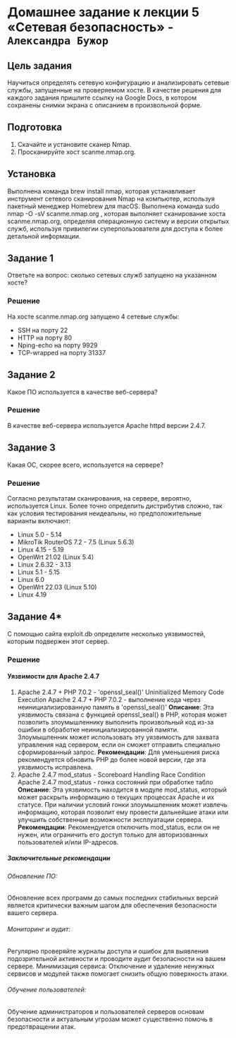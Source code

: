 # Домашнее задание к лекции 5 «Сетевая безопасность» - `Александра Бужор`
## Цель задания
Научиться определять сетевую конфигурацию и анализировать сетевые службы, запущенные на проверяемом хосте.
В качестве решения для каждого задания пришлите ссылку на Google Docs, в котором сохранены снимки экрана с описанием в произвольной форме.
## Подготовка
1. Скачайте и установите сканер Nmap.
2. Просканируйте хост scanme.nmap.org.
## Установка
Выполнена команда brew install nmap, которая устанавливает инструмент сетевого сканирования Nmap на компьютер, используя пакетный менеджер Homebrew для macOS.
Выполнена команда sudo nmap -O -sV scanme.nmap.org , которая выполняет сканирование хоста scanme.nmap.org, определяя операционную систему и версии открытых служб, используя привилегии суперпользователя для доступа к более детальной информации.

## Задание 1
Ответьте на вопрос: сколько сетевых служб запущено на указанном хосте?

### Решение
На хосте scanme.nmap.org запущено 4 сетевые службы:
- SSH на порту 22
- HTTP на порту 80
- Nping-echo на порту 9929
- TCP-wrapped на порту 31337

## Задание 2
Какое ПО используется в качестве веб-сервера?

### Решение
В качестве веб-сервера используется Apache httpd версии 2.4.7.

## Задание 3
Какая ОС, скорее всего, используется на сервере?

### Решение
Согласно результатам сканирования, на сервере, вероятно, используется Linux. Более точно определить дистрибутив сложно, так как условия тестирования неидеальны, но предположительные варианты включают:
- Linux 5.0 - 5.14
- MikroTik RouterOS 7.2 - 7.5 (Linux 5.6.3)
- Linux 4.15 - 5.19
- OpenWrt 21.02 (Linux 5.4)
- Linux 2.6.32 - 3.13
- Linux 5.1 - 5.15
- Linux 6.0
- OpenWrt 22.03 (Linux 5.10)
- Linux 4.19

## Задание 4*
С помощью сайта exploit.db определите несколько уязвимостей, которым подвержен этот сервер.

### Решение
#### Уязвимости для Apache 2.4.7

1. Apache 2.4.7 + PHP 7.0.2 - 'openssl_seal()' Uninitialized Memory Code Execution
Apache 2.4.7 + PHP 7.0.2 - выполнение кода через неинициализированную память в 'openssl_seal()'
**Описание**: 
Эта уязвимость связана с функцией openssl_seal() в PHP, которая может позволить злоумышленнику выполнить произвольный код из-за ошибки в обработке неинициализированной памяти. Злоумышленник может использовать эту уязвимость для захвата управления над сервером, если он сможет отправить специально сформированный запрос.
**Рекомендации**: 
Для уменьшения риска рекомендуется обновить PHP до более новой версии, где эта уязвимость исправлена.
2. Apache 2.4.7 mod_status - Scoreboard Handling Race Condition
         Apache 2.4.7 mod_status - гонка состояний при обработке табло
**Описание**: 
Эта уязвимость находится в модуле mod_status, который может раскрыть информацию о текущих процессах Apache и их статусе. При наличии условий гонки злоумышленник может извлечь информацию, которая позволит ему провести дальнейшие атаки или улучшить собственные возможности эксплуатации сервера.
**Рекомендации**: 
Рекомендуется отключить mod_status, если он не нужен, или ограничить его доступ только для авторизованных пользователей и/или IP-адресов.

##### Заключительные рекомендации
###### Обновление ПО: 
Обновление всех программ до самых последних стабильных версий является критически важным шагом для обеспечения безопасности вашего сервера.
###### Мониторинг и аудит: 
Регулярно проверяйте журналы доступа и ошибок для выявления подозрительной активности и проводите аудит безопасности на вашем сервере.
Минимизация сервиса:
Отключение и удаление ненужных сервисов и модулей также помогает снизить общую поверхность атаки.
###### Обучение пользователей: 
Обучение администраторов и пользователей серверов основам безопасности и актуальным угрозам может существенно помочь в предотвращении атак.



